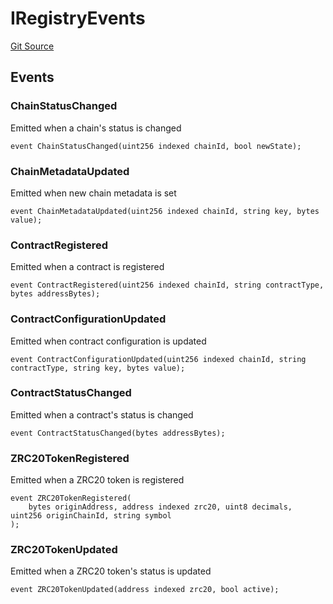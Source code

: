 # IRegistryEvents
[Git Source](https://github.com/zeta-chain/protocol-contracts/blob/main/v2/v2/v2/contracts/evm/interfaces/IRegistry.sol)


## Events
### ChainStatusChanged
Emitted when a chain's status is changed


```solidity
event ChainStatusChanged(uint256 indexed chainId, bool newState);
```

### ChainMetadataUpdated
Emitted when new chain metadata is set


```solidity
event ChainMetadataUpdated(uint256 indexed chainId, string key, bytes value);
```

### ContractRegistered
Emitted when a contract is registered


```solidity
event ContractRegistered(uint256 indexed chainId, string contractType, bytes addressBytes);
```

### ContractConfigurationUpdated
Emitted when contract configuration is updated


```solidity
event ContractConfigurationUpdated(uint256 indexed chainId, string contractType, string key, bytes value);
```

### ContractStatusChanged
Emitted when a contract's status is changed


```solidity
event ContractStatusChanged(bytes addressBytes);
```

### ZRC20TokenRegistered
Emitted when a ZRC20 token is registered


```solidity
event ZRC20TokenRegistered(
    bytes originAddress, address indexed zrc20, uint8 decimals, uint256 originChainId, string symbol
);
```

### ZRC20TokenUpdated
Emitted when a ZRC20 token's status is updated


```solidity
event ZRC20TokenUpdated(address indexed zrc20, bool active);
```

